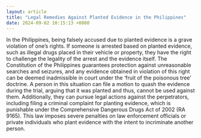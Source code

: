 ```yaml
---
layout: article
title: "Legal Remedies Against Planted Evidence in the Philippines"
date: 2024-09-02 10:15:13 +0800
---
```


<p>In the Philippines, being falsely accused due to planted evidence is a grave violation of one’s rights. If someone is arrested based on planted evidence, such as illegal drugs placed in their vehicle or property, they have the right to challenge the legality of the arrest and the evidence itself. The Constitution of the Philippines guarantees protection against unreasonable searches and seizures, and any evidence obtained in violation of this right can be deemed inadmissible in court under the ‘fruit of the poisonous tree’ doctrine. A person in this situation can file a motion to quash the evidence during the trial, arguing that it was planted and thus, cannot be used against them. Additionally, they can pursue legal actions against the perpetrators, including filing a criminal complaint for planting evidence, which is punishable under the Comprehensive Dangerous Drugs Act of 2002 (RA 9165). This law imposes severe penalties on law enforcement officials or private individuals who plant evidence with the intent to incriminate another person.</p>